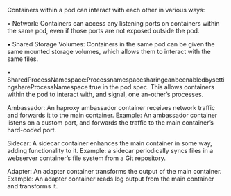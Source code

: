 Containers within a pod can interact with each other in various ways:

• Network: Containers can access any listening ports on containers within the same pod, even if those ports are not exposed outside the pod.

• Shared Storage Volumes: Containers in the same pod can be given the same mounted storage volumes, which allows them to interact with the same files.

• SharedProcessNamespace:ProcessnamespacesharingcanbeenabledbysettingshareProcessNamespace true in the pod spec. This allows containers within the pod to interact with, and signal, one an-other’s processes.



Ambassador: An haproxy ambassador container receives network traffic and forwards it to the main container. 
Example: An ambassador container listens on a custom port, and forwards the traffic to the main container’s hard-coded port.

Sidecar: A sidecar container enhances the main container in some way, adding functionality to it. 
Example: a sidecar periodically syncs files in a webserver container’s file system from a Git repository.

Adapter: An adapter container transforms the output of the main container. 
Example: An adapter container reads log output from the main container and transforms it.
